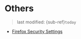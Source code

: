 # Others
> last modified: {sub-ref}`today`

- [Firefox Security Settings](firefox/firefox-security-settings.md)